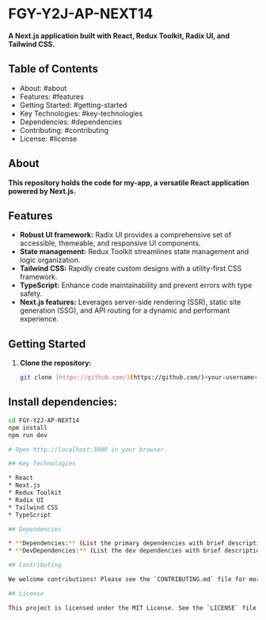 # FGY-Y2J-AP-NEXT14

**A Next.js application built with React, Redux Toolkit, Radix UI, and Tailwind CSS.**

## Table of Contents

- About: #about
- Features: #features
- Getting Started: #getting-started
- Key Technologies: #key-technologies
- Dependencies: #dependencies
- Contributing: #contributing
- License: #license

## About

**This repository holds the code for my-app, a versatile React application powered by Next.js.**

## Features

* **Robust UI framework:** Radix UI provides a comprehensive set of accessible, themeable, and responsive UI components.
* **State management:** Redux Toolkit streamlines state management and logic organization.
* **Tailwind CSS:** Rapidly create custom designs with a utility-first CSS framework.
* **TypeScript:** Enhance code maintainability and prevent errors with type safety.
* **Next.js features:** Leverages server-side rendering (SSR), static site generation (SSG), and API routing for a dynamic and performant experience.

## Getting Started

1. **Clone the repository:**

   ```bash
   git clone [https://github.com/](https://github.com/)<your-username>/my-app.git
## Install dependencies:

```bash
cd FGY-Y2J-AP-NEXT14
npm install
npm run dev

# Open http://localhost:3000 in your browser.

## Key Technologies

* React
* Next.js
* Redux Toolkit
* Radix UI
* Tailwind CSS
* TypeScript

## Dependencies

* **Dependencies:** (List the primary dependencies with brief descriptions)
* **DevDependencies:** (List the dev dependencies with brief descriptions)

## Contributing

We welcome contributions! Please see the `CONTRIBUTING.md` file for more information.

## License

This project is licensed under the MIT License. See the `LICENSE` file for details.

